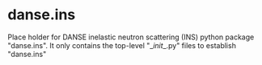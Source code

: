 # danse.ins
Place holder for DANSE inelastic neutron scattering (INS) python package "danse.ins".
It only contains the top-level "\__init__.py" files to establish "danse.ins" 
